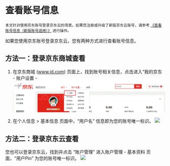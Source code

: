 # 查看账号信息
<small>本文针对使用京东账号登录京东云的场景。如果您注册或升级了新版京东云账号，请参考 [《查看账号信息（新版账号适用）》](../../../documentation/User-Service/Account-Management/Check-JDCloud-Account.md) 进行操作。</small>

如果您使用京东账号登录京东云，您有两种方式进行查看账号信息。

## 方法一：登录京东商城查看
1. 在京东商城 (www.jd.com) 页面上，找到账号相关信息，点击进入“我的京东 - 账户设置 - 
![](../../../image/User/Account%20Management/Check%20your%20account/jd-account.png)

2. 在个人信息 > 基本信息 页面中，“用户名” 信息即为您的账号唯一标识。
![](../../../image/User/Account%20Management/Check%20your%20account/%E4%B8%AA%E4%BA%BA%E4%BF%A1%E6%81%AF.png)

## 方法二：登录京东云查看
您也可以登录京东云，找到并点击 “账户管理” 进入账户管理 - 基本资料 页面，“用户Pin” 为您的账号唯一标识。
![](../../../image/User/Account%20Management/Check%20your%20account/%E4%BA%AC%E4%B8%9C%E4%BA%91%E8%B4%A6%E6%88%B7%E7%AE%A1%E7%90%86.png)
